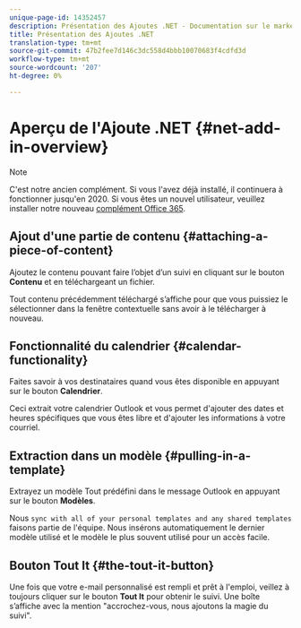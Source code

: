 ```yaml
---
unique-page-id: 14352457
description: Présentation des Ajoutes .NET - Documentation sur le marketing - Documentation sur le produit
title: Présentation des Ajoutes .NET
translation-type: tm+mt
source-git-commit: 47b2fee7d146c3dc558d4bbb10070683f4cdfd3d
workflow-type: tm+mt
source-wordcount: '207'
ht-degree: 0%

---
```



# Aperçu de l&#39;Ajoute .NET {#net-add-in-overview}

>[!NOTE]
>
>C&#39;est notre ancien complément. Si vous l&#39;avez déjà installé, il continuera à fonctionner jusqu&#39;en 2020. Si vous êtes un nouvel utilisateur, veuillez installer notre nouveau [complément Office 365](http://s3.amazonaws.com/tout-user-store/outlook-mac/assets/install_tout_add-in_outlook_mac.pdf).

## Ajout d&#39;une partie de contenu {#attaching-a-piece-of-content}

Ajoutez le contenu pouvant faire l’objet d’un suivi en cliquant sur le bouton **Contenu** et en téléchargeant un fichier.

Tout contenu précédemment téléchargé s’affiche pour que vous puissiez le sélectionner dans la fenêtre contextuelle sans avoir à le télécharger à nouveau.

## Fonctionnalité du calendrier {#calendar-functionality}

Faites savoir à vos destinataires quand vous êtes disponible en appuyant sur le bouton **Calendrier**.

Ceci extrait votre calendrier Outlook et vous permet d&#39;ajouter des dates et heures spécifiques que vous êtes libre et d&#39;ajouter les informations à votre courriel.

## Extraction dans un modèle {#pulling-in-a-template}

Extrayez un modèle Tout prédéfini dans le message Outlook en appuyant sur le bouton **Modèles**.

Nous `sync with all of your personal templates and any shared templates` faisons partie de l&#39;équipe. Nous insérons automatiquement le dernier modèle utilisé et le modèle le plus souvent utilisé pour un accès facile.

## Bouton Tout It {#the-tout-it-button}

Une fois que votre e-mail personnalisé est rempli et prêt à l&#39;emploi, veillez à toujours cliquer sur le bouton **Tout It** pour obtenir le suivi. Une boîte s’affiche avec la mention &quot;accrochez-vous, nous ajoutons la magie du suivi&quot;.
